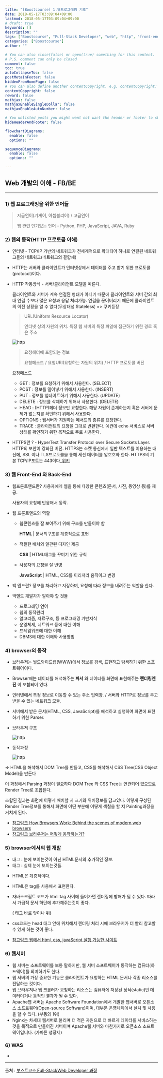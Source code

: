 ```yaml
---
title: "[Boostcourse] 1.웹프로그래밍 기초"
date: 2018-05-17T03:09:04+09:00
lastmod: 2018-05-17T03:09:04+09:00
# draft: true
keywords: []
description: ""
tags: ["Boostcourse", "Full-Stack Developer", "web", "http", "front-end", "back-end", "brower", "WAS"]
categories: ["Boostcourse"]
author: ""

# You can also close(false) or open(true) something for this content.
# P.S. comment can only be closed
comment: false
toc: true
autoCollapseToc: false
postMetaInFooter: false
hiddenFromHomePage: false
# You can also define another contentCopyright. e.g. contentCopyright: "This is another copyright."
contentCopyright: false
reward: false
mathjax: false
mathjaxEnableSingleDollar: false
mathjaxEnableAutoNumber: false

# You unlisted posts you might want not want the header or footer to show
hideHeaderAndFooter: false

flowchartDiagrams:
  enable: false
  options: ""

sequenceDiagrams: 
  enable: false
  options: ""

---
```


<!--more-->

## Web 개발의 이해 - FB/BE

---

### 1) 웹 프로그래밍을 위한 언어들

>  저급언어(기계어, 어셈블리어) / 고급언어
>
> 웹 관련 인기있는 언어 - Python, PHP, JavaScript, JAVA, Ruby



### 2) 웹의 동작(HTTP 프로토콜 이해)

- 인터넷 - TCP/IP 기반의 네트워크가 전세계적으로 확대되어 하나로 연결된 네트워크들의 네트워크(네트워크의 결합체)

- HTTP는 서버와 클라이언트가 인터넷상에서 데이터를 주고 받기 위한 프로토콜(protocol)이다.

- HTTP 작동방식 - 서버/클라이언트 모델을 따른다.

  클라이언트와 서버가 계속 연결된 형태가 아니기 때문에 클라이언트와 서버 간의 최대 연결 수보다 많은 요청과 응답 처리가능. 연결을 끊어버리기 때문에 클라이언트의 이전 상황을 알 수 없다(무상태성 Stateless) => 쿠키등장

  > URL(Uniform Resource Locator)
  >
  > 인터넷 상의 자원의 위치. 특정 웹 서버의 특정 파일에 접근하기 위한 경로 혹은 주소

  ![http](../../../images/boostcourse/http.png)

  > 요청헤더에 포함되는 정보
  >
  > 요청메소드 / 요청URI(요청하는 자원의 위치) / HTTP 프로토콜 버전

  요청메소드

  - GET : 정보를 요청하기 위해서 사용한다. (SELECT)
  - POST : 정보를 밀어넣기 위해서 사용한다. (INSERT)
  - PUT : 정보를 업데이트하기 위해서 사용한다. (UPDATE)
  - DELETE : 정보를 삭제하기 위해서 사용한다. (DELETE)
  - HEAD : (HTTP)헤더 정보만 요청한다. 해당 자원이 존재하는지 혹은 서버에 문제가 없는지를 확인하기 위해서 사용한다.
  - OPTIONS : 웹서버가 지원하는 메서드의 종류를 요청한다.
  - TRACE : 클라이언트의 요청을 그대로 반환한다. 예컨데 echo 서비스로 서버 상태를 확인하기 위한 목적으로 주로 사용한다.

- HTTPS란 ? - HyperText Transfer Protocol over Secure Sockets Layer. HTTP의 보안이 강화된 버전. HTTPS는 소켓 통신에서 일반 텍스트를 이용하는 대신에, SSL 이나 TLS프로토콜을 통해 세션 데이터를 암호호화 한다. HTTPS의 기본 TCP/IP포트는 443이다_[위키](https://ko.wikipedia.org/wiki/HTTPS)



### 3) 웹 Front-End 와 Back-End

- 웹프론트엔드란? 사용자에게 웹을 통해 다양한 콘텐츠(문서, 사진, 동영상 등)를 제공.

  사용자의 요청에 반응해서 동작.

- 웹 프론트엔드의 역할

  - 웹콘텐츠를 잘 보여주기 위해 구조를 만들어야 함

    **HTML** | 문서의구조를 계층적으로 표현

  - 적절한 배치와 일관된 디자인 제공

    **CSS** | HTML태그를 꾸미기 위한 규칙

  - 사용자의 요청을 잘 반영

    **JavaScript** | HTML, CSS를 이리저리 움직이고 변경

    

- 백 엔드란? 정보를 처리하고 저장하며, 요청에 따라 정보를 내려주는 역할을 한다. 

- 백엔드 개발자가 알아야 할 것들

  - 프로그래밍 언어
  - 웹의 동작원리
  - 알고리즘, 자료구조, 등 프로그래밍 기반지식
  - 운영체제, 네트워크 등에 대한 이해
  - 프레임워크에 대한 이해
  - DBMS에 대한 이해와 사용방법

### 4) browser의 동작

- 브라우저는 월드와이드웹(WWW)에서 정보를 검색, 표현하고 탐색하기 위한 소프트웨어이다.

- Browser에는 데이터를 해석해주는 **파서** 와 데이터를 화면에 표현해주는 **랜더링엔진** 이 포함되어 있다.

- 인터넷에서 특정 정보로 이동할 수 있는 주소 입력창. / 서버와 HTTP로 정보를 주고 받을 수 있는 네트워크 모듈.

- 서버에서 받은 문서(HTML, CSS, JavaScript)를 해석하고 실행하여 화면에 표현하기 위한 Parser.

- 브라우저 구조

  ![http](../../../images/boostcourse/layers.png)

- 동작과정

  ![http](../../../images/boostcourse/webkitflow.png)

=> HTML을 해석해서 DOM Tree를 만들고, CSS를 해석해서 CSS Tree(CSS Object Model)을 만든다

이 과정에서 Parsing 과정이 필요하다 DOM Tree 와 CSS Tree는 연관되어 있으므로 Render Tree로 조합된다.

조합된 결과는 화면에 어떻게 배치할 지 크기와 위치정보를 담고있다. 이렇게 구성된 Render Tree정보를 통해서 화면에 어떤 부분에 어떻게 색칠을 할 지 Painting과정을 거치게 된다.

- [참고링크 How Browsers Work: Behind the scenes of modern web browsers](https://d2.naver.com/helloworld/59361)
- [참고링크 브라우저는 어떻게 동작하는가?](https://www.html5rocks.com/en/tutorials/internals/howbrowserswork/#Introduction)

### 5) browser에서의 웹 개발

- <head> 태그 : 눈에 보이는것이 아닌 HTML문서의 추가적인 정보.

- <body> 태그 : 실제 눈에 보이는것들. 

- HTML은 계층적이다.

- HTML은 tag를 사용해서 표현한다.

- 자바스크립트 코드가 html tag 사이에 들어가면 랜더링에 방해가 될 수 있다. 따라서 가급적 문서 하단에 추가해주는것이 좋다.

  (</body> 태그 바로 앞이나 뒤)

- css코드는 head 태그 안에 위치해서 렌더링 처리 시에 브라우저가 더 빨리 참고할 수 있게 하는 것이 좋다.

- [참고링크 웹에서 html, css, javaScript 실행 가능한 사이트](http://jsbin.com/?html,output)

### 6) 웹서버

- 웹 서버는 소프트웨어를 보통 말하지만, 웹 서버 소프트웨어가 동작하는 컴퓨터(하드웨어)를 의미하기도 한다.
- 웹 서버의 가장 중요한 기능은 클라이언트가 요청하는 HTML 문서나 각종 리소스를 전달하는 것이다.
- 웹 브라우저나 웹 크롤러가 요청하는 리소스는 컴퓨터에 저장된 정적(static)인 데이터이거나 동적인 결과가 될 수 있다.
- Apache웹 서버는 Apache Software Foundation에서 개발한 웹서버로 오픈소스 소프트웨어(Open-source Software)이며, 대부분 운영체제에서 설치 및 사용을 할 수 있다. (부동의 1위)
- Nginx는 차세대 웹서버로 불리며 더 적은 자원으로 더 빠르게 데이터를 서비스하는 것을 목적으로 만들어진 서버이며 Apache웹 서버와 마찬가지로 오픈소스 소프트웨어입니다. (가파른 성장세)

### 6) WAS

- 

------

출처 : [부스트코스 Full-StackWeb Developer 과정](http://www.edwith.org/boostcourse-web/lecture/16663/)